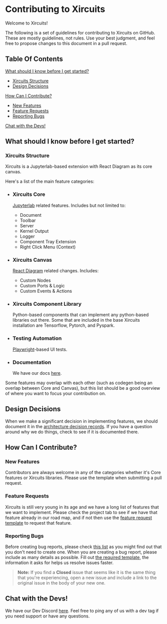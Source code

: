# Contributing to Xircuits

Welcome to Xircuits!

The following is a set of guidelines for contributing to Xircuits on GitHub. These are mostly guidelines, not rules. Use your best judgment, and feel free to propose changes to this document in a pull request.

## Table Of Contents

[What should I know before I get started?](#what-should-i-know-before-i-get-started)
  * [Xircuits Structure](#xircuits-structure)
  * [Design Decisions](#design-decisions)

[How Can I Contribute?](#how-can-i-contribute)
  * [New Features](#new-features)
  * [Feature Requests](#feature-requests)
  * [Reporting Bugs](#reporting-bugs)
  
[Chat with the Devs!](#chat-with-the-devs)


## What should I know before I get started?

### Xircuits Structure

Xircuits is a Jupyterlab-based extension with React Diagram as its core canvas. 

Here's a list of the main feature categories:

* ### Xircuits Core
   
  [Jupyterlab](https://github.com/jupyterlab/jupyterlab) related features. Includes but not limited to:
  * Document
  * Toolbar
  * Server
  * Kernel Output
  * Logger
  * Component Tray Extension
  * Right Click Menu (Context)

* ### Xircuits Canvas 

  [React Diagram](https://github.com/projectstorm/react-diagrams) related changes. Includes:
  * Custom Nodes
  * Custom Ports & Logic
  * Custom Events & Actions
 
* ### Xircuits Component Library
  Python-based components that can implement any python-based libraries out there. Some that are included in the base Xircuits installation are Tensorflow, Pytorch, and Pyspark. 

* ### Testing Automation
  [Playwright](https://github.com/microsoft/playwright)-based UI tests. 

* ### Documentation 
  We have our docs [here](https://github.com/XpressAI/xircuits.io).

Some features may overlap with each other (such as codegen being an overlap between Core and Canvas), but this list should be a good overview of where you want to focus your contribution on.

## Design Decisions

When we make a significant decision in implementing features, we should document it in the [architecture decision records](https://github.com/XpressAI/xircuits/tree/master/adr). If you have a question around why we do things, check to see if it is documented there. 

## How Can I Contribute?

### New Features

Contributors are always welcome in any of the categories whether it's Core features or Xircuits libraries. Please use the template when submitting a pull request.

### Feature Requests

Xircuits is still very young in its age and we have a long list of features that we want to implement. Please check the project tab to see if we have that feature already in our road map, and if not then use the [feature request template](https://github.com/xircuits/.github/ISSUE_TEMPLATE/feature-request.md) to request that feature. 

### Reporting Bugs

Before creating bug reports, please check [this list](#before-submitting-a-bug-report) as you might find out that you don't need to create one. When you are creating a bug report, please include as many details as possible. Fill out [the required template](https://github.com/xircuits/.github/ISSUE_TEMPLATE/bug-report.md), the information it asks for helps us resolve issues faster.

> **Note:** If you find a **Closed** issue that seems like it is the same thing that you're experiencing, open a new issue and include a link to the original issue in the body of your new one.

## Chat with the Devs!

We have our Dev Discord [here](https://discord.gg/vgEg2ZtxCw). Feel free to ping any of us with a dev tag if you need support or have any questions. 
